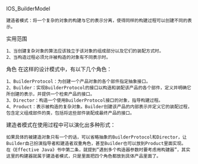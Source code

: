 IOS_BuilderModel

    建造者模式：将一个复杂的对象的构建与它的表示分离，使得同样的构建过程可以创建不同的表示。
    
实用范围 

    1、当创建复杂对象的算法应该独立于该对象的组成部分以及它们的装配方式时。
    2、当构造过程必须允许被构造的对象有不同表示时。
    
角色
在这样的设计模式中，有以下几个角色：

    1、BuilderProtocol：为创建一个产品对象的各个部件指定抽象接口。
    2、Builder：实现BuilderProtocol的接口以构造和装配该产品的各个部件，定义并明确它所创建的表示，并提供一个检索产品的接口。
    3、Director：构造一个使用BuilderProtocol接口的对象，指导构建过程。
    4、Product：表示被构造的复杂对象。Builder创建该产品的内部表示并定义它的装配过程，包含定义组成部件的类，包括将这些部件装配成最终产品的接口。

建造者模式在使用过程中可以演化出多种形式：

    如果具体的被建造对象只有一个的话，可以省略抽象的BuilderProtocol和Director，让Builder自己扮演指导者和建造者双重角色，甚至Builder也可以放到Product里面实现。
    在《Effective Java》书中第二条，就提到“遇到多个构造器参数时要考虑用构建器”，其实这里的构建器就属于建造者模式，只是里面把四个角色都放到具体产品里面了。
